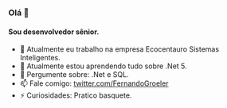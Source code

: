 ### Olá 👋
#### Sou desenvolvedor sênior.

- 🔭 Atualmente eu trabalho na empresa Ecocentauro Sistemas Inteligentes.
- 🌱 Atualmente estou aprendendo tudo sobre .Net 5.
- 💬 Pergumente sobre: .Net e SQL.
- 📫 Fale comigo: [twitter.com/FernandoGroeler](https://twitter.com/FernandoGroeler)
- ⚡ Curiosidades: Pratico basquete.
